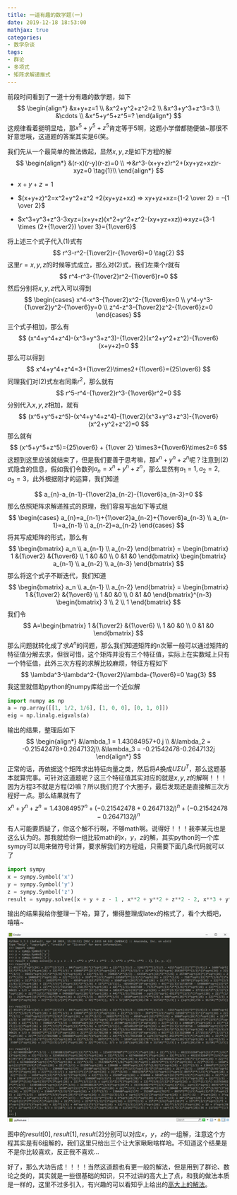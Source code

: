 ```yaml
---
title: 一道有趣的数学题(一)
date: 2019-12-18 18:53:00
mathjax: true
categories:
- 数学杂谈
tags:
- 群论
- 多项式
- 矩阵求解递推式
---
```


前段时间看到了一道十分有趣的数学题，如下
$$
\begin{align*}
&x+y+z=1 \\
&x^2+y^2+z^2=2 \\
&x^3+y^3+z^3=3 \\
&\cdots \\
&x^5+y^5+z^5=?
\end{align*}
$$
这规律看着挺明显哈，那$x^5+y^5+z^5$肯定等于$5$啊，这题小学僧都随便做~那很不好意思哦，这道题的答案其实是$6$(笑。

<!--more-->

我们先从一个最简单的做法做起，显然$x,y,z$是如下方程的解
$$
\begin{align*}
&(r-x)(r-y)(r-z)=0 \\
=>&r^3-(x+y+z)r^2+(xy+yz+xz)r-xyz=0  \tag{1}\\
\end{align*}
$$

- $x+y+z=1$
- $(x+y+z)^2=x^2+y^2+z^2 +2(xy+yz+xz) => xy+yz+xz={1-2 \over 2} = -{1 \over 2}$

- $x^3+y^3+z^3-3xyz=(x+y+z)(x^2+y^2+z^2-(xy+yz+xz))=>xyz={3-1 \times (2+{1\over2}) \over 3}={1\over6}$

将上述三个式子代入$(1)$式有
$$
r^3-r^2-{1\over2}r-{1\over6}=0 \tag{2}
$$
这里$r=x,y,z$的时候等式成立，那么对$(2)$式，我们左乘个$r$就有
$$
r^4-r^3-{1\over2}r^2-{1\over6}r=0
$$
然后分别将$x,y,z$代入可以得到
$$
\begin{cases}
x^4-x^3-{1\over2}x^2-{1\over6}x=0 \\
y^4-y^3-{1\over2}y^2-{1\over6}y=0 \\
z^4-z^3-{1\over2}z^2-{1\over6}z=0
\end{cases}
$$
三个式子相加，那么有
$$
(x^4+y^4+z^4)-(x^3+y^3+z^3)-{1\over2}(x^2+y^2+z^2)-{1\over6}(x+y+z)=0
$$
那么可以得到
$$
x^4+y^4+z^4=3+{1\over2}\times2+{1\over6}={25\over6}
$$
同理我们对$(2)$式左右同乘$r^2$，那么就有
$$
r^5-r^4-{1\over2}r^3-{1\over6}r^2=0 
$$
分别代入$x,y,z$相加，就有
$$
(x^5+y^5+z^5)-(x^4+y^4+z^4)-{1\over2}(x^3+y^3+z^3)-{1\over6}(x^2+y^2+z^2)=0
$$
那么就有
$$
(x^5+y^5+z^5)={25\over6} + {1\over 2} \times3+{1\over6}\times2=6
$$
这题到这里应该就结束了，但是我们要善于思考嘛，那$x^n+y^n+z^n$呢？注意到$(2)$式隐含的信息，假如我们令数列$a_n=x^n+y^n+z^n$，那么显然有$a_1=1,a_2=2,a_3=3$，此外根据刚才的运算，我们知道

$$
a_{n}-a_{n-1}-{1\over2}a_{n-2}-{1\over6}a_{n-3}=0
$$
那么依照矩阵求解递推式的原理，我们容易写出如下等式组
$$
\begin{cases}
a_{n}=a_{n-1}+{1\over2}a_{n-2}+{1\over6}a_{n-3} \\
a_{n-1}=a_{n-1} \\
a_{n-2}=a_{n-2}
\end{cases}
$$
将其写成矩阵的形式，那么有
$$
\begin{bmatrix}
a_n \\
a_{n-1} \\
a_{n-2} 
\end{bmatrix} = 
\begin{bmatrix}
1 &{1\over2} &{1\over6} \\
1 &0 &0 \\
0 &1 &0 
\end{bmatrix}
\begin{bmatrix}
a_{n-1} \\
a_{n-2} \\
a_{n-3} 
\end{bmatrix}
$$
那么将这个式子不断迭代，我们知道
$$
\begin{bmatrix}
a_n \\
a_{n-1} \\
a_{n-2} 
\end{bmatrix} = 
\begin{bmatrix}
1 &{1\over2} &{1\over6} \\
1 &0 &0 \\
0 &1 &0 
\end{bmatrix}^{n-3}
\begin{bmatrix}
3 \\
2 \\
1
\end{bmatrix}
$$
我们令
$$
A=\begin{bmatrix}
1 &{1\over2} &{1\over6} \\
1 &0 &0 \\
0 &1 &0 
\end{bmatrix}
$$
那么问题就转化成了求$A^n$的问题，那么我们知道矩阵的$n$次幂一般可以通过矩阵的特征值分解去求，但很可惜，这个矩阵并没有三个特征值，实际上在实数域上只有一个特征值，此外三次方程的求解比较麻烦，特征方程如下
$$
\lambda^3-\lambda^2-{1\over2}\lambda-{1\over6}=0 \tag{3}
$$
我这里就借助python的numpy库给出一个近似解

```python
import numpy as np
a = np.array([[1, 1/2, 1/6], [1, 0, 0], [0, 1, 0]])
eig = np.linalg.eigvals(a)
```
输出的结果，整理后如下
$$
\begin{align*}
&\lambda_1 = 1.43084957+0.j \\
&\lambda_2 = -0.21542478+0.2647132j\\
&\lambda_3 = -0.21542478-0.2647132j
\end{align*}
$$
正常的话，再依据这个矩阵求出特征向量之类，然后将$A$换成$U\Sigma U^T$，那么这题基本就算完事。可针对这道题呢？这三个特征值其实对应的就是$x,y,z$的解啊！！！因为方程$3$不就是方程$(2)$嘛？所以我们兜了个大圈子，最后发现还是直接解三次方程好一点。那么结果就有了
$$
x^n+y^n+z^n=1.43084957^n+(-0.21542478+0.2647132j)^n+(-0.21542478-0.2647132j)^n
$$
有人可能要质疑了，你这个解不行啊，不够math啊。说得好！！！我李某元也是这么认为的。那我就给你一组比较math的$x，y，z$的解，其实python的一个库sympy可以用来做符号计算，要求解我们的方程组，只需要下面几条代码就可以了

```python
import sympy
x = sympy.Symbol('x')
y = sympy.Symbol('y')
z = sympy.Symbol('z')
result = sympy.solve([x + y + z - 1 , x**2 + y**2 + z**2 - 2, x**3 + y**3+ z**3 - 3], [x, y, z])
```

输出的结果我给你整理一下哈，算了，懒得整理成latex的格式了，看个大概吧，嘻嘻~

<img src="./一道有趣的数学题(一)/result.png" style="zoom:100%;" />

图中的$result[0],result[1],result[2]$分别可以对应$x，y，z$的一组解，注意这个方程其实是有$6$组解的，我们这里只给出三个让大家瞅瞅啥样哈。不知道这个结果是不是你比较喜欢，反正我不喜欢...

好了，那么大功告成！！！！当然这道题也有更一般的解法，但是用到了群论、数论之类的，其实就是一些很基础的知识，只不过讲的高大上了点，和我的做法本质是一样的，这里不过多引入，有兴趣的可以看知乎上给出的[高大上的解法](https://zhuanlan.zhihu.com/p/96063757)。
